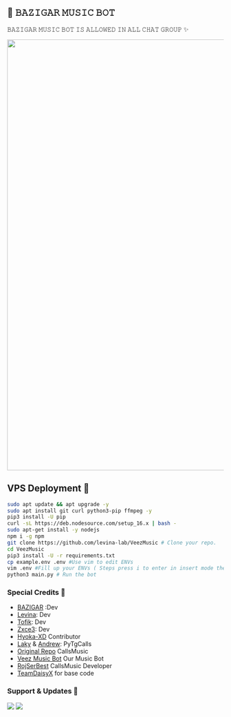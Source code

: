 ## 🎵 𝙱𝙰𝚉𝙸𝙶𝙰𝚁 𝙼𝚄𝚂𝙸𝙲 𝙱𝙾𝚃

𝙱𝙰𝚉𝙸𝙶𝙰𝚁 𝙼𝚄𝚂𝙸𝙲 𝙱𝙾𝚃 𝙸𝚂 𝙰𝙻𝙻𝙾𝚆𝙴𝙳 𝙸𝙽 𝙰𝙻𝙻 𝙲𝙷𝙰𝚃 𝙶𝚁𝙾𝚄𝙿 ✨

<p align="center"><a href="https://t.me/NOINOIMUSICBOT"><img src="https://telegra.ph/file/c462b1c4fb1bbef964e08.jpg" width="1000"></a></p>
<p align="center">



## VPS Deployment 📡

```sh
sudo apt update && apt upgrade -y
sudo apt install git curl python3-pip ffmpeg -y
pip3 install -U pip
curl -sL https://deb.nodesource.com/setup_16.x | bash -
sudo apt-get install -y nodejs
npm i -g npm
git clone https://github.com/levina-lab/VeezMusic # Clone your repo.
cd VeezMusic
pip3 install -U -r requirements.txt
cp example.env .env #Use vim to edit ENVs
vim .env #Fill up your ENVs ( Steps press i to enter in insert mode then edit the file. Press Esc to exit the editing mode then type :wq! and press Enter key to save the file.)
python3 main.py # Run the bot
```

### Special Credits 💖
- [BAZIGAR](https://github.com/bazigarX) :Dev
- [Levina](https://github.com/levina-lab): Dev
- [Tofik](https://github.com/tofikdn): Dev
- [Zxce3](https://github.com/Zxce3): Dev
- [Hyoka-XD](https://github.com/PratheekXD) Contributor
- [Laky](https://github.com/Laky-64) & [Andrew](https://github.com/AndrewLaneX): PyTgCalls
- [Original Repo](https://github.com/callsmusic/callsmusic) CallsMusic
- [Veez Music Bot](https://t.me/veezmusicbot) Our Music Bot
- [RojSerBest](https://github.com/rojserbest) CallsMusic Developer
- [TeamDaisyX](https://github.com/TeamDaisyX) for base code

### Support & Updates 🎑
<a href="https://t.me/CFC_BOT_SUPPORT"><img src="https://img.shields.io/badge/Join-Group%20Support-blue.svg?style=for-the-badge&logo=Telegram"></a> <a href="https://t.me/NOINOIOP"><img src="https://img.shields.io/badge/Join-Updates%20Channel-blue.svg?style=for-the-badge&logo=Telegram"></a>
